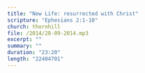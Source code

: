 ```yaml
---
title: "New Life: resurrected with Christ"
scripture: "Ephesians 2:1-10"
church: thornhill
file: /2014/28-09-2014.mp3
excerpt: ""
summary: ""
duration: "23:20"
length: "22404701"
---
```

